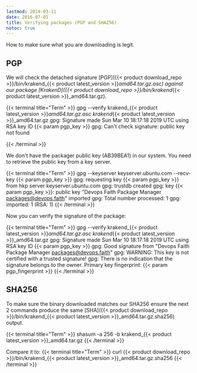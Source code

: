 ```yaml
---
lastmod: 2019-03-11
date: 2016-07-01
title: Verifying packages (PGP and SHA256)
notoc: true
---
```

How to make sure what you are downloading is legit.

## PGP
We will check the detached signature [PGP]({{< product download_repo >}}/bin/krakend_{{< product latest_version >}}_amd64.tar.gz.asc) against our package [KrakenD]({{< product download_repo >}}/bin/krakend_{{< product latest_version >}}_amd64.tar.gz).

{{< terminal title="Term" >}}
gpg --verify krakend_{{< product latest_version >}}_amd64.tar.gz.asc krakend_{{< product latest_version >}}_amd64.tar.gz
gpg: Signature made Sun Mar 10 18:17:18 2019 UTC using RSA key ID {{< param pgp_key >}}
gpg: Can't check signature: public key not found

{{< /terminal >}}


We don't have the packager public key (AB39BEA1) in our system. You need to retrieve the public key from a key server.

{{< terminal title="Term" >}}
gpg --keyserver keyserver.ubuntu.com --recv-key {{< param pgp_key >}}
gpg: requesting key {{< param pgp_key >}} from hkp server keyserver.ubuntu.com
gpg: trustdb created
gpg: key {{< param pgp_key >}}: public key "Devops Faith Package Manager <packages@devops.faith>" imported
gpg: Total number processed: 1
gpg: imported: 1	(RSA: 1)
{{< /terminal >}}

Now you can verify the signature of the package:

{{< terminal title="Term" >}}
gpg --verify krakend_{{< product latest_version >}}_amd64.tar.gz.asc krakend_{{< product latest_version >}}_amd64.tar.gz
gpg: Signature made Sun Mar 10 18:17:18 2019 UTC using RSA key ID {{< param pgp_key >}}
gpg: Good signature from "Devops Faith Package Manager <packages@devops.faith>"
gpg: WARNING: This key is not certified with a trusted signature!
gpg: There is no indication that the signature belongs to the owner.
Primary key fingerprint: {{< param pgp_fingerprint >}}
{{< /terminal >}}


## SHA256

To make sure the binary downloaded matches our SHA256 ensure the next 2 commands produce the same [SHA]({{< product download_repo >}}/bin/krakend_{{< product latest_version >}}_amd64.tar.gz.sha256) output.

{{< terminal title="Term" >}}
shasum -a 256 -b krakend_{{< product latest_version >}}_amd64.tar.gz
{{< /terminal >}}

Compare it to:
{{< terminal title="Term" >}}
curl {{< product download_repo >}}/bin/krakend_{{< product latest_version >}}_amd64.tar.gz.sha256
{{< /terminal >}}
